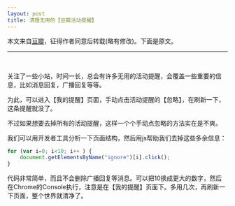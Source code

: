 ```yaml
---
layout: post
title: 清理无用的【豆瓣活动提醒】
---
```



本文来自[豆瓣](https://www.douban.com/note/595800779/)，征得作者同意后转载(略有修改)。下面是原文。

---

<br/>

关注了一些小站，时间一长，总会有许多无用的活动提醒，会覆盖一些重要的信息，比如消息回复，广播回复等等。

为此，可以进入【我的提醒】页面，手动点击活动提醒的【忽略】，在刷新一下，这条提醒就没了。

不过如果想要去掉所有的活动提醒，这样一个个手动点忽略的方法实在是不爽。

我们可以用开发者工具分析一下页面结构，然后用js帮助我们去掉这些多余信息：

```javascript
for (var i=0; i<10; i++ ) {
    document.getElementsByName("ignore")[i].click();
}
```

代码非常简单，而且不会删除广播回复等消息。可以把10换成更大的数字，然后在Chrome的Console执行，注意是在【我的提醒】页面下。多用几次，再刷新一下页面，整个世界就清净了。
